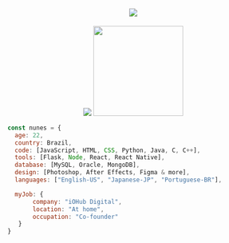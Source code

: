 <h1 align="center">
  <a href="#">
    <img src="https://readme-typing-svg.herokuapp.com/?lines=Hey,+There!+👋;I'm+Nathan+Nunes;and+I+love+🐍+Python+🐍&center=true&size=28">
  </a>
</h1>

<p align="center">
  <img src="https://github-readme-stats.vercel.app/api?username=nthnunes&show_icons=true&hide_border=true&count_private=true&bg_color=00000000&title_color=58a6fe&text_color=878787&icon_color=58a6fe" />
  <img height="180em" src="https://github-readme-stats.vercel.app/api/top-langs/?username=nthnunes&layout=compact&langs_count=7&hide_border=true&bg_color=00000000&title_color=58a6fe"/>
</p>

```javascript
const nunes = {
  age: 22,
  country: Brazil,
  code: [JavaScript, HTML, CSS, Python, Java, C, C++],
  tools: [Flask, Node, React, React Native],
  database: [MySQL, Oracle, MongoDB],
  design: [Photoshop, After Effects, Figma & more],
  languages: ["English-US", "Japanese-JP", "Portuguese-BR"],

  myJob: {
       company: "iOHub Digital",
       location: "At home",
       occupation: "Co-founder"
   }
}
```
